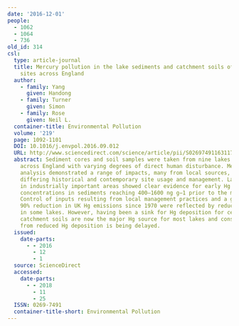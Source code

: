 ```yaml
---
date: '2016-12-01'
people:
  - 1062
  - 1064
  - 736
old_id: 314
csl:
  type: article-journal
  title: Mercury pollution in the lake sediments and catchment soils of anthropogenically-disturbed
    sites across England
  author:
    - family: Yang
      given: Handong
    - family: Turner
      given: Simon
    - family: Rose
      given: Neil L.
  container-title: Environmental Pollution
  volume: '219'
  page: 1092-1101
  DOI: 10.1016/j.envpol.2016.09.012
  URL: http://www.sciencedirect.com/science/article/pii/S0269749116311708
  abstract: Sediment cores and soil samples were taken from nine lakes and their catchments
    across England with varying degrees of direct human disturbance. Mercury (Hg)
    analysis demonstrated a range of impacts, many from local sources, resulting from
    differing historical and contemporary site usage and management. Lakes located
    in industrially important areas showed clear evidence for early Hg pollution with
    concentrations in sediments reaching 400–1600 ng g−1 prior to the mid-19th century.
    Control of inputs resulting from local management practices and a greater than
    90% reduction in UK Hg emissions since 1970 were reflected by reduced Hg pollution
    in some lakes. However, having been a sink for Hg deposition for centuries, polluted
    catchment soils are now the major Hg source for most lakes and consequently recovery
    from reduced Hg deposition is being delayed.
  issued:
    date-parts:
      - - 2016
        - 12
        - 1
  source: ScienceDirect
  accessed:
    date-parts:
      - - 2018
        - 11
        - 25
  ISSN: 0269-7491
  container-title-short: Environmental Pollution
---
```

